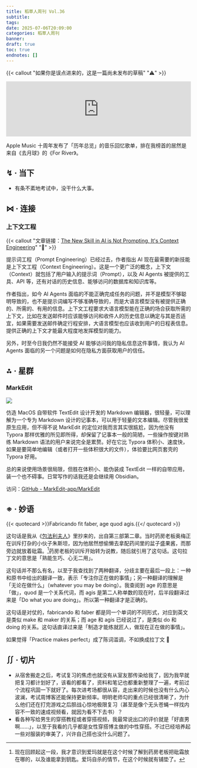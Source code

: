 ```yaml
---
title: 稻草人周刊 Vol.36
subtitle: 
tags: 
date: 2025-07-06T20:09:00
categories: 稻草人周刊
banner: 
draft: true
toc: true
endnotes: []
---
```


{{< callout "如果你是误点进来的，这是一篇尚未发布的草稿" "⚠️" >}}

<iframe allow="autoplay *; encrypted-media *;" frameborder="0" height="150" style="width:100%;max-width:660px;overflow:hidden;background:transparent;" sandbox="allow-forms allow-popups allow-same-origin allow-scripts allow-storage-access-by-user-activation allow-top-navigation-by-user-activation" src="https://embed.music.apple.com/cn/album/for-river-piano-johnnys-version/1265057463?i=1265057967"></iframe>

Apple Music 十周年发布了「历年总览」的音乐回忆歌单，排在我榜首的居然是来自《去月球》的《For River》。<!--more-->

## ↯ · 当下

- 有条不紊地考试中，没干什么大事。

## ⋈︎ · 连接

### 上下文工程

{{< callout "文章链接：[The New Skill in AI is Not Prompting, It's Context Engineering](https://www.philschmid.de/context-engineering)" "📜" >}}

提示词工程（Prompt Engineering）已经过去，作者指出 AI 现在最需要的新技能是上下文工程（Context Engineering）。这是一个更广泛的概念，上下文（Context）就包括了用户输入的提示词（Prompt），以及 AI Agents 被提供的工具、API 等，还有对话的历史信息、能够访问的数据库和知识库等。

作者指出，如今 AI Agents 面临的不能正确完成任务的问题，并不是模型不够聪明导致的，也不是提示词编写不够准确导致的，而是大语言模型没有被提供正确的、所需的、有用的信息。上下文工程要求大语言模型能在正确的场合获取所需的上下文，比如在发送邮件时应该能够访问和收件人的历史信息以确定与其是否适宜，如果需要发送邮件确定行程安排，大语言模型也应该收到用户的日程表信息。提供正确的上下文才能最大程度地发挥模型的能力。

另外，时至今日我仍然不能接受 AI 能够访问我的隐私信息这件事情，我认为 AI Agents 面临的另一个问题是如何在隐私方面获取用户的信任。

## ⁂ · 星群

### MarkEdit

![](https://image.guhub.cn/picgo2025/01.png)

仿造 MacOS 自带软件 TextEdit 设计开发的 Markdown 编辑器，很轻量，可以理解为一个专为 Markdown 设计的记事本，可以用于轻量的文本编辑。尽管我很爱原生应用，但不得不说 MarkEdit 的定位对我而言其实很尴尬，因为他没有 Typora 那样优雅的所见即所得，却保留了记事本一般的简陋，一些操作按键对熟练 Markdown 语法的用户来说完全是累赘。好在它比 Typora 体积小、速度快，如果是要简单地编辑（或者打开一些体积很大的文件），体验要比网页套壳的 Typora 好用。

总的来说使用场景很局限，但胜在体积小、能伪装成 TextEdit 一样的自带应用，装一个也不碍事。日常写作的话我还是会继续用 Obsidian。

访问：[GitHub - MarkEdit-app/MarkEdit](https://github.com/MarkEdit-app/MarkEdit)

## ※ · 妙语

{{< quotecard >}}Fabricando fit faber, age quod agis.{{</ quotecard >}}

这句话是我从《[包法利夫人](/library/2025/包法利夫人/)》里抄来的，出自第三部第二章。当时药房老板奥梅正在训斥打杂的小伙子朱斯坦，因为他居然想偷懒去拿配药间里的盆子盛果酱，而那旁边就放着砒霜。[^1]药房老板的训斥开始转为说教，随后就引用了这句话。这句拉丁文的意思是「熟能生巧、心无二用」。

这句话并不那么有名，以至于我查找到了两种翻译，分歧主要在最后一段上：一种和原书中给出的翻译一致，表示「专注你正在做的事情」；另一种翻译的理解是「无论在做什么」（whatever you may be doing）。我查阅到 age 的意思是「做」，quod 是一个关系代词，而 agis 是第二人称单数的现在时，后半段翻译过来是「Do what you are doing」。所以第一种翻译才是正确的。

这句话是对仗的，fabricando 和 faber 都是同一个单词的不同形式，对应到英文是类似 make 和 maker 的关系；而 age 和 agis 已经说过了，是类似 do 和 doing 的关系。这句话直译过来是「制造才能练就匠人，做现在正在做的事情」。

如果觉得「Practice makes perfect」成了陈词滥调，不如换成拉丁文 🤷

## ∬ · 切片

- 从宿舍搬走之后，考试复习的焦虑也就没有从室友那传染给我了，因为我早就把复习都计划好了，该看的都看了，资料和笔记也都重新整理了一遍，考前过个流程巩固一下就好了。每次进考场都很从容，走出来的时候也没有什么内心波澜，考试周博客还能保持更新频率。明明老师勾的重点已经很清晰了，为什么他们还在打完游戏之后胆战心惊地极限复习（甚至是像个无头苍蝇一样找内容不一致的速成视频看，就因为看不下去书）？
- 看各种写给男生的穿搭教程或者穿搭视频，我最常说出口的评价就是「好直男啊……」，以至于我看的几乎都是女性穿搭博主做的中性穿搭。不过已经培养起一些对服装的审美了，兴许自己搭也没什么问题了。

[^1]: 现在回顾起这一段，我才意识到爱玛就是在这个时候了解到药房老板把砒霜放在哪的，以及谁能拿到钥匙。爱玛自杀的情节，在这个时候就有铺垫了。
